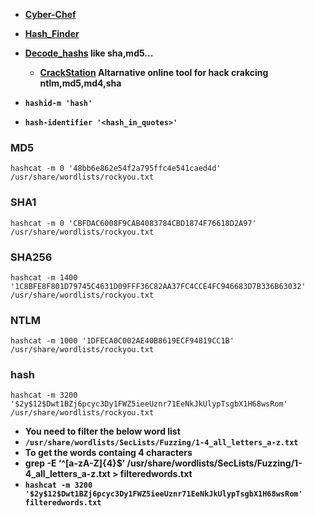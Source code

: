 - __[Cyber-Chef](https://gchq.github.io/CyberChef/)__
- __[Hash_Finder](https://www.tunnelsup.com/hash-analyzer/)__
- __[Decode_hashs](https://10015.io/tools/md5-encrypt-decrypt) like sha,md5...__
  - __[CrackStation](https://crackstation.net/) Altarnative online tool for hack crakcing ntlm,md5,md4,sha__


- __`hashid-m 'hash'`__

- **`hash-identifier '<hash_in_quotes>'`**

### MD5
```
hashcat -m 0 '48bb6e862e54f2a795ffc4e541caed4d' /usr/share/wordlists/rockyou.txt
```

### SHA1
```
hashcat -m 0 'CBFDAC6008F9CAB4083784CBD1874F76618D2A97' /usr/share/wordlists/rockyou.txt
```

### SHA256
``` 
hashcat -m 1400 '1C8BFE8F801D79745C4631D09FFF36C82AA37FC4CCE4FC946683D7B336B63032' /usr/share/wordlists/rockyou.txt
```

### NTLM
```
hashcat -m 1000 '1DFECA0C002AE40B8619ECF94819CC1B' /usr/share/wordlists/rockyou.txt
```

### hash
```
hashcat -m 3200 '$2y$12$Dwt1BZj6pcyc3Dy1FWZ5ieeUznr71EeNkJkUlypTsgbX1H68wsRom' /usr/share/wordlists/rockyou.txt
```

- __You need to filter the below word list__
 -  __`/usr/share/wordlists/SecLists/Fuzzing/1-4_all_letters_a-z.txt`__
 -  __To get the words containg 4 characters__
  - __grep -E ‘^[a-zA-Z]{4}$’ /usr/share/wordlists/SecLists/Fuzzing/1-4_all_letters_a-z.txt > filteredwords.txt__
  - __`hashcat -m 3200 '$2y$12$Dwt1BZj6pcyc3Dy1FWZ5ieeUznr71EeNkJkUlypTsgbX1H68wsRom' filteredwords.txt`__
